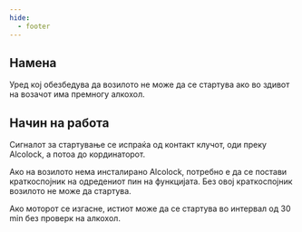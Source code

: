 ```yaml
---
hide:
  - footer
---
```


## Намена

Уред кој обезбедува да возилото не може да се стартува ако во здивот на возачот има премногу алкохол.

## Начин на работа

Сигналот за стартување се испраќа од контакт клучот, оди преку Alcolock, а потоа до кординаторот.

Ако на возилото нема инсталирано Alcolock, потребно е да се постави краткоспојник на одредениот пин на функцијата. Без овој краткоспојник возилото не може да стартува.

Ако моторот се изгасне, истиот може да се стартува во интервал од 30 min без проверк на алкохол.